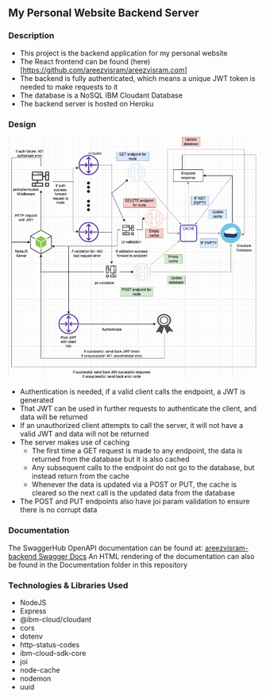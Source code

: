 ## My Personal Website Backend Server

### Description
* This project is the backend application for my personal website
* The React frontend can be found (here)[https://github.com/areezvisram/areezvisram.com]
* The backend is fully authenticated, which means a unique JWT token is needed to make requests to it
* The database is a NoSQL IBM Cloudant Database
* The backend server is hosted on Heroku

### Design
![architecture](/Architecture%20Diagrams/Architecture%20Image.jpeg)
* Authentication is needed, if a valid client calls the endpoint, a JWT is generated 
* That JWT can be used in further requests to authenticate the client, and data will be returned
* If an unauthorized client attempts to call the server, it will not have a valid JWT and data will not be returned
* The server makes use of caching
    * The first time a GET request is made to any endpoint, the data is returned from the database but it is also cached
    * Any subsequent calls to the endpoint do not go to the database, but instead return from the cache
    * Whenever the data is updated via a POST or PUT, the cache is cleared so the next call is the updated data from the database
* The POST and PUT endpoints also have joi param validation to ensure there is no corrupt data

### Documentation
The SwaggerHub OpenAPI documentation can be found at: [areezvisram-backend Swagger Docs](https://app.swaggerhub.com/apis/areezvisram/areezvisram-backend/1.0.0#/)
An HTML rendering of the documentation can also be found in the Documentation folder in this repository

### Technologies & Libraries Used
* NodeJS
* Express
* @ibm-cloud/cloudant
* cors
* dotenv
* http-status-codes
* ibm-cloud-sdk-core
* joi
* node-cache
* nodemon
* uuid